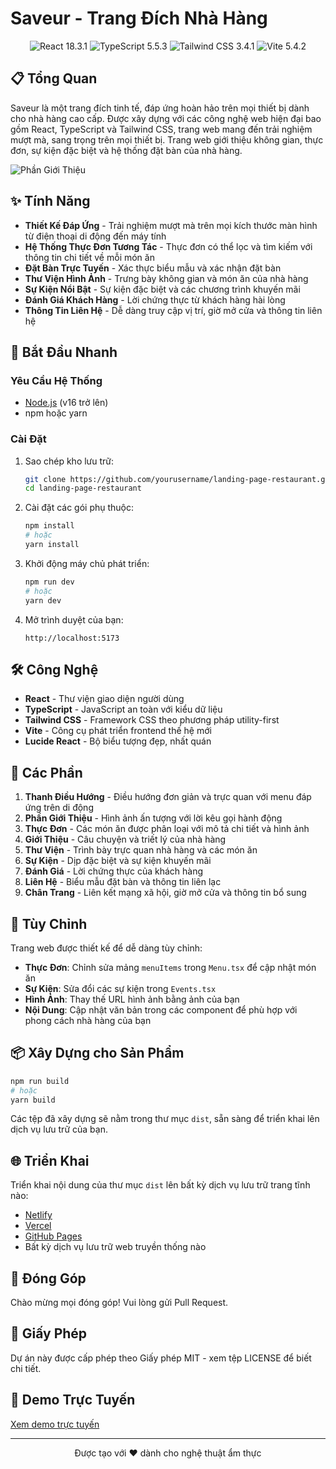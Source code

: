 # Saveur - Trang Đích Nhà Hàng

<div align="center">
  <img src="https://img.shields.io/badge/React-18.3.1-61DAFB?logo=react" alt="React 18.3.1" />
  <img src="https://img.shields.io/badge/TypeScript-5.5.3-3178C6?logo=typescript" alt="TypeScript 5.5.3" />
  <img src="https://img.shields.io/badge/Tailwind_CSS-3.4.1-38B2AC?logo=tailwindcss" alt="Tailwind CSS 3.4.1" />
  <img src="https://img.shields.io/badge/Vite-5.4.2-646CFF?logo=vite" alt="Vite 5.4.2" />
</div>

## 📋 Tổng Quan

Saveur là một trang đích tinh tế, đáp ứng hoàn hảo trên mọi thiết bị dành cho nhà hàng cao cấp. Được xây dựng với các công nghệ web hiện đại bao gồm React, TypeScript và Tailwind CSS, trang web mang đến trải nghiệm mượt mà, sang trọng trên mọi thiết bị. Trang web giới thiệu không gian, thực đơn, sự kiện đặc biệt và hệ thống đặt bàn của nhà hàng.

![Phần Giới Thiệu](https://images.unsplash.com/photo-1514933651103-005eec06c04b?q=80&w=1500&auto=format&fit=crop)

## ✨ Tính Năng

- **Thiết Kế Đáp Ứng** - Trải nghiệm mượt mà trên mọi kích thước màn hình từ điện thoại di động đến máy tính
- **Hệ Thống Thực Đơn Tương Tác** - Thực đơn có thể lọc và tìm kiếm với thông tin chi tiết về mỗi món ăn
- **Đặt Bàn Trực Tuyến** - Xác thực biểu mẫu và xác nhận đặt bàn
- **Thư Viện Hình Ảnh** - Trưng bày không gian và món ăn của nhà hàng
- **Sự Kiện Nổi Bật** - Sự kiện đặc biệt và các chương trình khuyến mãi
- **Đánh Giá Khách Hàng** - Lời chứng thực từ khách hàng hài lòng
- **Thông Tin Liên Hệ** - Dễ dàng truy cập vị trí, giờ mở cửa và thông tin liên hệ

## 🚀 Bắt Đầu Nhanh

### Yêu Cầu Hệ Thống

- [Node.js](https://nodejs.org/) (v16 trở lên)
- npm hoặc yarn

### Cài Đặt

1. Sao chép kho lưu trữ:
   ```bash
   git clone https://github.com/yourusername/landing-page-restaurant.git
   cd landing-page-restaurant
   ```

2. Cài đặt các gói phụ thuộc:
   ```bash
   npm install
   # hoặc
   yarn install
   ```

3. Khởi động máy chủ phát triển:
   ```bash
   npm run dev
   # hoặc
   yarn dev
   ```

4. Mở trình duyệt của bạn:
   ```
   http://localhost:5173
   ```

## 🛠️ Công Nghệ

- **React** - Thư viện giao diện người dùng
- **TypeScript** - JavaScript an toàn với kiểu dữ liệu
- **Tailwind CSS** - Framework CSS theo phương pháp utility-first
- **Vite** - Công cụ phát triển frontend thế hệ mới
- **Lucide React** - Bộ biểu tượng đẹp, nhất quán

## 📱 Các Phần

1. **Thanh Điều Hướng** - Điều hướng đơn giản và trực quan với menu đáp ứng trên di động
2. **Phần Giới Thiệu** - Hình ảnh ấn tượng với lời kêu gọi hành động
3. **Thực Đơn** - Các món ăn được phân loại với mô tả chi tiết và hình ảnh
4. **Giới Thiệu** - Câu chuyện và triết lý của nhà hàng
5. **Thư Viện** - Trình bày trực quan nhà hàng và các món ăn
6. **Sự Kiện** - Dịp đặc biệt và sự kiện khuyến mãi
7. **Đánh Giá** - Lời chứng thực của khách hàng
8. **Liên Hệ** - Biểu mẫu đặt bàn và thông tin liên lạc
9. **Chân Trang** - Liên kết mạng xã hội, giờ mở cửa và thông tin bổ sung

## 🔧 Tùy Chỉnh

Trang web được thiết kế để dễ dàng tùy chỉnh:

- **Thực Đơn**: Chỉnh sửa mảng `menuItems` trong `Menu.tsx` để cập nhật món ăn
- **Sự Kiện**: Sửa đổi các sự kiện trong `Events.tsx`
- **Hình Ảnh**: Thay thế URL hình ảnh bằng ảnh của bạn
- **Nội Dung**: Cập nhật văn bản trong các component để phù hợp với phong cách nhà hàng của bạn

## 📦 Xây Dựng cho Sản Phẩm

```bash
npm run build
# hoặc
yarn build
```

Các tệp đã xây dựng sẽ nằm trong thư mục `dist`, sẵn sàng để triển khai lên dịch vụ lưu trữ của bạn.

## 🌐 Triển Khai

Triển khai nội dung của thư mục `dist` lên bất kỳ dịch vụ lưu trữ trang tĩnh nào:

- [Netlify](https://www.netlify.com/)
- [Vercel](https://vercel.com/)
- [GitHub Pages](https://pages.github.com/)
- Bất kỳ dịch vụ lưu trữ web truyền thống nào

## 🤝 Đóng Góp

Chào mừng mọi đóng góp! Vui lòng gửi Pull Request.

## 📄 Giấy Phép

Dự án này được cấp phép theo Giấy phép MIT - xem tệp LICENSE để biết chi tiết.

## 🔗 Demo Trực Tuyến

[Xem demo trực tuyến](https://stackblitz.com/~/github.com/hieuhuynh113/landing-page-restaurant)

---

<div align="center">
  <p>Được tạo với ❤️ dành cho nghệ thuật ẩm thực</p>
</div>